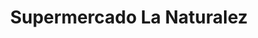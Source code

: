 ---
title: "Supermercado La Naturalez"
url: /ciudad-autonoma-de-buenos-aires/supermercado-la-naturalez/
shop: Supermarkt
---